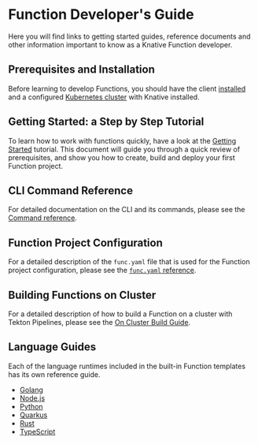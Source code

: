 # Function Developer's Guide
Here you will find links to getting started guides, reference documents and other information important to know as a Knative Function developer.

## Prerequisites and Installation
Before learning to develop Functions, you should have the client [installed](../installing_cli.md) and a configured [Kubernetes cluster](../getting_started_kubernetes.md) with Knative installed.

## Getting Started: a Step by Step Tutorial

To learn how to work with functions quickly, have a look at the [Getting Started](getting_started.md) tutorial. This document will guide you through a quick review of prerequisites, and show you how to create, build and deploy your first Function project.

## CLI Command Reference

For detailed documentation on the CLI and its commands, please see the [Command reference](../reference/commands.md).

## Function Project Configuration

For a detailed description of the `func.yaml` file that is used for the Function project configuration, please see the [`func.yaml` reference](../reference/func_yaml.md).

## Building Functions on Cluster

For a detailed description of how to build a Function on a cluster with Tekton Pipelines, please see the [On Cluster Build Guide](../reference/on_cluster_build.yaml).

## Language Guides

Each of the language runtimes included in the built-in Function templates has its own reference guide.

* [Golang](golang.md)
* [Node.js](nodejs.md)
* [Python](python.md)
* [Quarkus](quarkus.md)
* [Rust](rust.md)
* [TypeScript](typescript.md)

